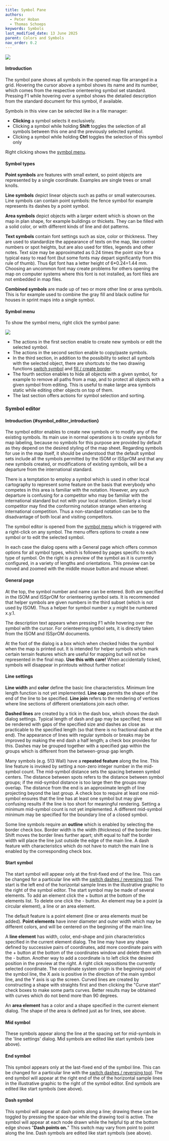 ```yaml
---
title: Symbol Pane
authors:
  - Peter Hoban
  - Thomas Schoeps
keywords: Symbols
last_modified_date: 13 June 2025
parent: Colors and Symbols
nav_order: 0.2
---
```


![ ](images/symbol_dock_widget.png)

#### Introduction

The symbol pane shows all symbols in the opened map file arranged in a grid. Hovering the cursor above a symbol shows its name and its number, which comes from the respective orienteering symbol set standard. Pressing F1 while hovering over a symbol shows the detailed description from the standard document for this symbol, if available.

Symbols in this view can be selected like in a file manager:

 - **Clicking** a symbol selects it exclusively.
 - Clicking a symbol while holding **Shift** toggles the selection of all symbols between this one and the previously selected symbol.
 - Clicking a symbol while holding **Ctrl** toggles the selection of this symbol only

Right clicking shows the [symbol menu](#symbol-menu).

#### Symbol types

**Point symbols** are features with small extent, so point objects are represented by a single coordinate. Examples are single trees or small knolls.

**Line symbols** depict linear objects such as paths or small watercourses. Line symbols can contain point symbols: the fence symbol for example represents its dashes by a point symbol.

**Area symbols** depict objects with a larger extent which is shown on the map in plan shape, for example buildings or thickets. They can be filled with a solid color, or with different kinds of line and dot patterns.

**Text symbols** contain font settings such as size, color or thickness. They are used to standardize the appearance of texts on the map, like control numbers or spot heights, but are also used for titles, legends and other notes.
Text size may be approximated as 0.24 times the point size for a typical easy to read font (but some fonts may depart significantly from this rule of thumb). Thus 6pt font has a letter height of 6\*0.24=1.44 mm. Choosing an uncommon font may create problems for others opening the map on computer systems where this font is not installed, as font files are not embedded in map files.

**Combined symbols** are made up of two or more other line or area symbols. This is for example used to combine the gray fill and black outline for houses in sprint maps into a single symbol.

#### Symbol menu

To show the symbol menu, right click the symbol pane:

![ ](images/symbol_dock_widget_menu.png)

 - The actions in the first section enable to create new symbols or edit the selected symbol.
 - The actions in the second section enable to copy/paste symbols.
 - In the third section, in addition to the possibility to select all symbols with the selected object, there are shortcuts to the two drawing functions [switch symbol](toolbars.md#switch_symbol) and [fill / create border](toolbars.md#fill_create_border).
 - The fourth section enables to hide all objects with a given symbol, for example to remove all paths from a map, and to protect all objects with a given symbol from editing. This is useful to make large area symbols static while editing other objects on top of them.
 - The last section offers actions for symbol selection and sorting.

### Symbol editor

#### Introduction  {#symbol_editor_introduction}

The symbol editor enables to create new symbols or to modify any of the existing symbols. Its main use in normal operations is to create symbols for map labeling, because no symbols for this purpose are provided by default as they depend on the desired styling of the map sheet.
Regarding symbols for use in the map itself, it should be understood that the default symbol sets include all the symbols permitted by the ISOM or ISSprOM and that any new symbols created, or modifications of existing symbols, will be a departure from the international standard.

There is a temptation to employ a symbol which is used in other local cartography to represent some feature on the basis that everybody who competes in this area is familiar with the notation. However, any such departure is confusing for a competitor who may be familiar with the international standard but not with your local notation. Similarly a local competitor may find the conforming notation strange when entering international competition. Thus a non-standard notation can be to the disadvantage of both local and visiting competitors.

The symbol editor is opened from the [symbol menu](#symbol-menu) which is triggered with a right-click on any symbol. The menu offers options to create a new symbol or to edit the selected symbol.

In each case the dialog opens with a General page which offers common options for all symbol types, which is followed by pages specific to each type of symbol. On the right is a preview of the symbol as it is currently configured, in a variety of lengths and orientations. This preview can be moved and zoomed with the middle mouse button and mouse wheel.

#### General page

At the top, the symbol number and name can be entered. Both are specified in the ISOM and ISSprOM for orienteering symbol sets.
It is recommended that helper symbols are given numbers in the third subset (which is not used by ISOM). Thus a helper for symbol number x.y might be numbered x.y.1.

The description text appears when pressing F1 while hovering over the symbol with the cursor. For orienteering symbol sets, it is directly taken from the ISOM and ISSprOM documents.

At the foot of the dialog is a box which when checked hides the symbol when the map is printed out. It is intended for helper symbols which mark certain terrain features which are useful for mapping but will not be represented in the final map. **Use this with care!** When accidentally ticked, symbols will disappear in printouts without further notice!

<!-- TODO: Add description of point settings. Link to this in the description of the start symbol below. -->
<!-- NOTE: as name, use symbol-type-x where x is the number in the Symbol::Type enum. -->

#### Line settings
**Line width** and **color** define the basic line characteristics. Minimum line length function is not yet implemented. **Line cap** permits the shape of the end of the line to be specified. **Line join** refers to the rendering of vertices where line sections of different orientations join each other.

**Dashed lines** are created by a tick in the dash box, which shows the dash dialog settings. Typical length of dash and gap may be specified; these will be rendered with gaps of the specified size and dashes as close as practicable to the specified length (so that there is no fractional dash at the end). The appearance of lines with regular symbols or breaks may be improved by making the end dash a half length; a check box provides for this. Dashes may be grouped together with a specified gap within the groups which is different from the between-group gap length.

Many symbols (e.g. 513 Wall) have a **repeated feature** along the line. This line feature is invoked by setting a non-zero integer number in the mid-symbol count. The mid-symbol distance sets the spacing between symbol centers. The distance between spots refers to the distance between symbol groups; if the mid-symbol distance is too large then the groups may overlap. The distance from the end is an approximate length of line projecting beyond the last group. A check box to require at least one mid-symbol ensures that the line has at least one symbol but may give confusing results if the line is too short for meaningful rendering. Setting a minimum mid-symbol count is not yet implemented. A different mid-symbol minimum may be specified for the boundary line of a closed symbol.

Some line symbols require an **outline** which is enabled by selecting the border check box. Border width is the width (thickness) of the border lines. Shift moves the border lines further apart; shift equal to half the border width will place the line just outside the edge of the main line. A dash feature with characteristics which do not have to match the main line is enabled by the corresponding check box.

#### Start symbol

The start symbol will appear only at the first-fixed end of the line. This can be changed for a particular line with the [switch dashes / reversing tool](toolbars.md#switch_dashes). The start is the left end of the horizontal sample lines in the illustrative graphic to the right of the symbol editor. The start symbol may be made of several elements. To add an element click the + button at the bottom of the elements list. To delete one click the - button. An element may be a point (a circular element), a line or an area element.

The default feature is a point element (line or area elements must be added). **Point elements** have inner diameter and outer width which may be different colors, and will be centered on the beginning of the main line.

A **line element** has width, color, end-shape and join characteristics specified in the current element dialog. The line may have any shape defined by successive pairs of coordinates, add more coordinate pairs with the + button at the bottom of the coordinates window and delete them with the - button. Another way to add a coordinate is to left click the desired position in the preview at the right. A right click repositions the currently selected coordinate.
The coordinate system origin is the beginning point of the symbol line, the X axis is positive in the direction of the main symbol line, and the Y axis is up the screen. Curved lines are created by constructing a shape with straights first and then clicking the "Curve start" check boxes to make some parts curves. Better results may be obtained with curves which do not bend more than 90 degrees.

An **area element** has a color and a shape specified in the current element dialog. The shape of the area is defined just as for lines, see above.

#### Mid symbol

These symbols appear along the line at the spacing set for mid-symbols in the 'line settings' dialog. Mid symbols are edited like start symbols (see above).

#### End symbol

This symbol appears only at the last-fixed end of the symbol line. This can be changed for a particular line with the [switch dashes / reversing tool](toolbars.md#switch_dashes). The end symbol will appear at the right end of the of the horizontal sample lines in the illustrative graphic to the right of the symbol editor. End symbols are edited like start symbols (see above).

#### Dash symbol
This symbol will appear at dash points along a line; drawing these can be toggled by pressing the space-bar while the drawing tool is active. The symbol will appear at each node drawn while the helpful tip at the bottom edge shows "**Dash points on.**" This switch may vary from point to point along the line. Dash symbols are edited like start symbols (see above).


<!-- TODO: add description of area settings. -->


<!-- TODO: add description of text settings. -->


<!-- TODO: add description of combined settings. -->


